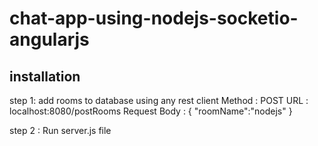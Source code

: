 # chat-app-using-nodejs-socketio-angularjs
## installation

step 1:  add rooms to database using any rest client
         Method :  POST
         URL : localhost:8080/postRooms
         Request Body : {
                          "roomName":"nodejs"
                        }
        
step 2 : Run server.js file
